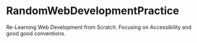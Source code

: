 # RandomWebDevelopmentPractice
Re-Learning Web Development from Scratch. Focusing on Accessibility and good good conventions. 
